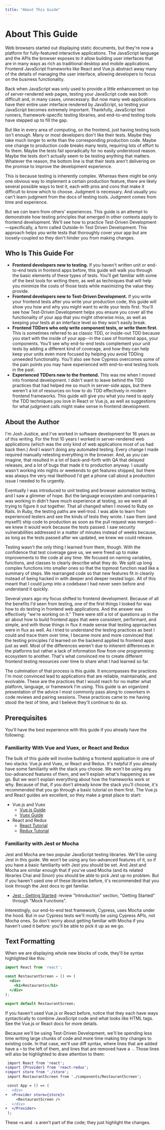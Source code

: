 ```yaml
---
title: "About This Guide"
---
```


# About This Guide

Web browsers started out displaying static documents, but they're now a platform for fully-featured interactive applications. The JavaScript language and the APIs the browser exposes to it allow building user interfaces that are in many ways as rich as traditional desktop and mobile applications. Frontend JavaScript frameworks like React and Vue.js abstract away many of the details of managing the user interface, allowing developers to focus on the business functionality.

Back when JavaScript was only used to provide a little enhancement on top of server-rendered web pages, testing your JavaScript code was both difficult and, in many cases, unnecessary. But now many web applications have their entire user interface rendered by JavaScript, so testing your JavaScript becomes extremely important. Thankfully, JavaScript test runners, framework-specific testing libraries, and end-to-end testing tools have stepped up to fill the gap.

But like in every area of computing, on the frontend, just having testing tools isn't enough. Many or most developers don't like their tests. Maybe they take much longer to write than the corresponding production code. Maybe one change to production code breaks many tests, requiring lots of effort to fix them. Maybe the tests fail sporadically for no easily understood reason. Maybe the tests don't actually seem to be testing anything that matters. Whatever the reason, the bottom line is that their tests aren't delivering on the promise to improve the development experience.

This is because testing is inherently complex. Whereas there might be only one obvious way to implement a certain production feature, there are likely several possible ways to test it, each with pros and cons that make it difficult to know which to choose. Judgment is necessary. And usually you can't learn judgment from the docs of testing tools. Judgment comes from time and experience.

But we *can* learn from others' experiences. This guide is an attempt to demonstrate how testing principles that emerged in other contexts apply to frontend development. We'll see how to practice Test-Driven Development—specifically, a form called Outside-In Test Driven Development. This approach helps you write tests that thoroughly cover your app but are loosely-coupled so they don't hinder you from making changes.

## Who Is This Guide For

- **Frontend developers new to testing.** If you haven't written unit or end-to-end tests in frontend apps before, this guide will walk you through the basic elements of these types of tests. You'll get familiar with some of the best tools for writing them, as well as techniques that will help you minimize the costs of those tests while maximizing the value they provide.
- **Frontend developers new to Test-Driven Development.** If you write your frontend tests after you write your production code, this guide will show you how and why you might want to write your tests first. You'll see how Test-Driven Development helps you ensure you cover all the functionality of your app that you might otherwise miss, as well as keeping your tests at an interface level so they won't easily break.
- **Frontend TDDers who only write component tests, or write them first.** This is sometimes referred to as classic TDD, or inside-out TDD because you start with the inside of your app--in the case of frontend apps, your components. You'll see why end-to-end tests complement your unit tests by adding a different kind of coverage, and how they can help keep your units even more focused by helping you avoid TDDing unneeded functionality. You'll also see how Cypress overcomes some of the pain points you may have experienced with end-to-end testing tools in the past.
- **Experienced TDDers new to the frontend.** This was me when I moved into frontend development. I didn't want to leave behind the TDD practices that had helped me so much in server-side apps, but there weren't a lot of resources on how to do TDD effectively in modern frontend frameworks. This guide will give you what you need to apply the TDD techniques you love in React or Vue.js, as well as suggestions for what judgment calls might make sense in frontend development.

## About the Author

I'm Josh Justice, and I've worked in software development for 16 years as of this writing. For the first 10 years I worked in server-rendered web applications (which was the only kind of web applications most of us had back then.) And I wasn't doing any automated testing. Every change I made required manually retesting everything in the browser. And, as you can imagine, that resulted in a lot of back-and-forth with QA that delayed releases, and a lot of bugs that made it to production anyway. I usually wasn't working into nights or weekends to get features shipped, but there was always the very real likelihood I'd get a phone call about a production issue I needed to fix urgently.

Eventually I was introduced to unit testing and browser automation testing, and I saw a glimmer of hope. But the language ecosystem and companies I was working in didn't have much experience at testing, so we were all trying to figure it out together. That all changed when I moved to Ruby on Rails. In Ruby, the testing paths are well-trod. I was able to learn from experienced testers and see the kinds of tests they wrote. I saw them (and myself!) ship code to production as soon as the pull request was merged--we knew it would work because the tests passed. I saw security vulnerabilities addressed in a matter of minutes instead of weeks because, as long as the tests passed after we updated, we knew we could release.

Testing wasn't the only thing I learned from them, though. With the confidence that test coverage gave us, we were freed up to make improvements to the code at any time. We focused on naming variables, functions, and classes to clearly describe what they do. We split up long complex functions into smaller ones so that the topmost function read like a summary of steps. We rearranged code so that new features fit in cleanly instead of being hacked in with deeper and deeper nested logic. All of this meant that I could jump into a codebase I had never seen before and understand it quickly.

Several years ago my focus shifted to frontend development. Because of all the benefits I'd seen from testing, one of the first things I looked for was how to do testing in frontend web applications. And the answer was effectively "we're working on it." There were still a lot of questions up in the air about how to build frontend apps that were consistent, performant, and simple, and with those things in flux it made sense that testing approaches were in flux as well. As I tried to understand the testing practices as best I could and trace them over time, I became more and more convinced that the testing principles I'd learned on the backend applied to frontend apps just as well. Most of the differences weren't due to inherent differences in the platforms but rather a lack of information flow from one programming ecosystem to another. That's what convinced me to create different frontend testing resources over time to share what I had learned so far.

The culmination of that process is this guide. It encompasses the practices I'm most convinced lead to applications that are reliable, maintainable, and evolvable. These are the practices that I would reach for no matter what platform, language, or framework I'm using. This guide is an organized presentation of the advice I most commonly pass along to coworkers in code reviews and pairing sessions. These practices came to me having stood the test of time, and I believe they'll continue to do so.

## Prerequisites

You'll have the best experience with this guide if you already have the following:

### Familiarity With Vue and Vuex, or React and Redux

The bulk of this guide will involve building a frontend application in one of two stacks: Vue.js and Vuex, or React and Redux. It's helpful if you already have some familiarity with the stack you choose. We won't be using any too-advanced features of them, and we'll explain what's happening as we go. But we won't explain everything about how the frameworks work or why. Because of that, if you don't already know the stack you'll choose, it's recommended that you go through a basic tutorial on them first. The Vue.js and React guides are excellent, so they make a great place to start:

- Vue.js and Vuex
  - [Vue.js Guide](https://vuejs.org/v2/guide/)
  - [Vuex Guide](https://vuex.vuejs.org/guide/)
- React and Redux
  - [React Tutorial](https://reactjs.org/tutorial/tutorial.html)
  - [Redux Tutorial](https://redux.js.org/basics/basic-tutorial)

### Familiarity with Jest or Mocha

Jest and Mocha are two popular JavaScript testing libraries. We'll be using Jest in this guide. We won't be using any too-advanced features of it, so if you have a basic familiarity with Jest you should be set. And Jest and Mocha are similar enough that if you've used Mocha (and its related libraries Chai and Sinon) you should be able to pick Jest up no problem. But if you haven't used one of these libraries before, it's recommended that you look through the Jest docs to get familiar.

- [Jest - Getting Started](https://jestjs.io/docs/en/getting-started): review "Introduction" section, "Getting Started" through "Mock Functions".

Interestingly, our end-to-end test framework, Cypress, uses Mocha under the hood. But in our Cypress tests we'll mostly be using Cypress APIs, not Mocha ones. So don't worry about getting familiar with Mocha if you haven't used it before: you'll be able to pick it up as we go.

## Text Formatting

When we are displaying whole new blocks of code, they'll be syntax highlighted like this:

```jsx
import React from 'react';

const RestaurantScreen = () => (
  <div>
    <h1>Restaurants</h1>
  </div>
);

export default RestaurantScreen;
```

If you haven't used Vue.js or React before, notice that they each have ways syntactically to combine JavaScript code and what looks like HTML tags. See the Vue.js or React docs for more details.

Because we'll be using Test-Driven Development, we'll be spending less time writing large chunks of code and more time making tiny changes to existing code. In that case, we'll use diff syntax, where lines that are added have a `+` to the left of them, and lines that are removed have a `-`. Those lines will also be highlighted to draw attention to them:

```diff
 import React from 'react';
+import {Provider} from 'react-redux';
+import store from './store';
 import RestaurantScreen from './components/RestaurantScreen';

 const App = () => (
-  <div>
+  <Provider store={store}>
     <RestaurantScreen />
-  </div>
+  </Provider>
 );
```

These `+`s and `-`s aren't part of the code; they just highlight the changes.
